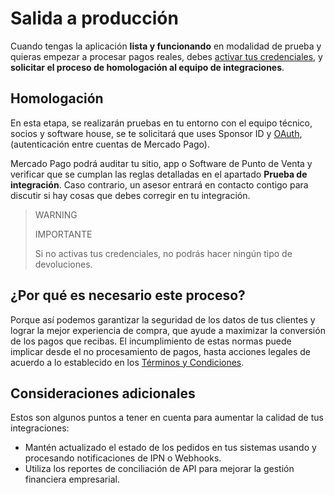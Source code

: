 # Salida a producción

Cuando tengas la aplicación **lista y funcionando** en modalidad de prueba y quieras empezar a procesar pagos reales, debes [activar tus credenciales](/developers/es/docs/qr-code/additional-content/credentials), y **solicitar el proceso de homologación al equipo de integraciones**.

## Homologación

En esta etapa, se realizarán pruebas en tu entorno con el equipo técnico, socios y software house, se te solicitará que uses Sponsor ID y [OAuth](/developers/es/docs/qr-code/additional-content/security/oauth/introduction), (autenticación entre cuentas de Mercado Pago).

Mercado Pago podrá auditar tu sitio, app o Software de Punto de Venta y verificar que se cumplan las reglas detalladas en el apartado **Prueba de integración**. Caso contrario, un asesor entrará en contacto contigo para discutir si hay cosas que debes corregir en tu integración.

> WARNING
>
> IMPORTANTE
>
> Si no activas tus credenciales, no podrás hacer ningún tipo de devoluciones.

## ¿Por qué es necesario este proceso?

Porque así podemos garantizar la seguridad de los datos de tus clientes y lograr la mejor experiencia de compra, que ayude a maximizar la conversión de los pagos que recibas.
El incumplimiento de estas normas puede implicar desde el no procesamiento de pagos, hasta acciones legales de acuerdo a lo establecido en los [Términos y Condiciones](https://www.mercadopago[FAKER][URL][DOMAIN]/ayuda/terminos-y-condiciones_299).

## Consideraciones adicionales

Estos son algunos puntos a tener en cuenta para aumentar la calidad de tus integraciones:

* Mantén actualizado el estado de los pedidos en tus sistemas usando y procesando notificaciones de IPN o Webhooks.
* Utiliza los reportes de conciliación de API para mejorar la gestión financiera empresarial.



